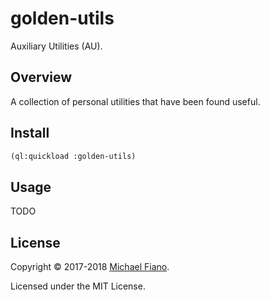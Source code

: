 # golden-utils

Auxiliary Utilities (AU).

## Overview

A collection of personal utilities that have been found useful.

## Install

```lisp
(ql:quickload :golden-utils)
```

## Usage

TODO

## License

Copyright © 2017-2018 [Michael Fiano](mailto:mail@michaelfiano.com).

Licensed under the MIT License.
